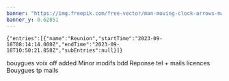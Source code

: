 ```yaml
---
banner: "https://img.freepik.com/free-vector/man-moving-clock-arrows-managing-time_74855-10894.jpg"
banner_y: 0.62851
---
```


```simple-time-tracker
{"entries":[{"name":"Reunion","startTime":"2023-09-18T08:14:14.000Z","endTime":"2023-09-18T10:50:21.858Z","subEntries":null}]}
```

bouygues voix off added
Minor modifs bdd
Reponse tel + mails licences 
Bouygues tp mails 

